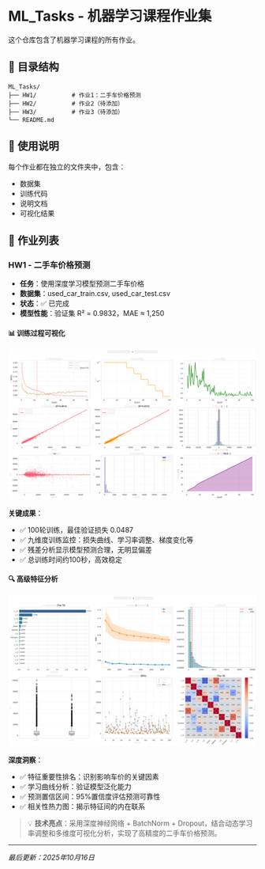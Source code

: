 # ML_Tasks - 机器学习课程作业集

这个仓库包含了机器学习课程的所有作业。

## 📁 目录结构

```
ML_Tasks/
├── HW1/          # 作业1：二手车价格预测
├── HW2/          # 作业2（待添加）
├── HW3/          # 作业3（待添加）
└── README.md
```

## 🚀 使用说明

每个作业都在独立的文件夹中，包含：
- 数据集
- 训练代码
- 说明文档
- 可视化结果

## 📝 作业列表

### HW1 - 二手车价格预测
- **任务**：使用深度学习模型预测二手车价格
- **数据集**：used_car_train.csv, used_car_test.csv
- **状态**：✅ 已完成
- **模型性能**：验证集 R² = 0.9832，MAE ≈ 1,250

#### 📊 训练过程可视化
![基础训练可视化](HW1/training_visualization_20251015_223630.png)

**关键成果**：
- ✅ 100轮训练，最佳验证损失 0.0487
- ✅ 九维度训练监控：损失曲线、学习率调整、梯度变化等
- ✅ 残差分析显示模型预测合理，无明显偏差
- ✅ 总训练时间约100秒，高效稳定

#### 🔍 高级特征分析
![高级分析可视化](HW1/advanced_visualization_20251015_231204.png)

**深度洞察**：
- ✅ 特征重要性排名：识别影响车价的关键因素
- ✅ 学习曲线分析：验证模型泛化能力
- ✅ 预测置信区间：95%置信度评估预测可靠性
- ✅ 相关性热力图：揭示特征间的内在联系

> 💡 **技术亮点**：采用深度神经网络 + BatchNorm + Dropout，结合动态学习率调整和多维度可视化分析，实现了高精度的二手车价格预测。

---

*最后更新：2025年10月16日*
